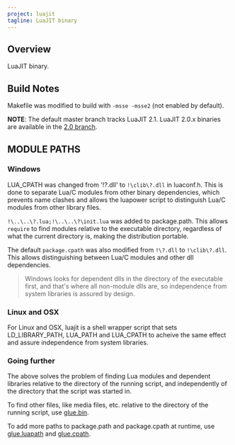 ```yaml
---
project: luajit
tagline: LuaJIT binary
---
```


## Overview

LuaJIT binary.

## Build Notes

Makefile was modified to build with `-msse -msse2` (not enabled by default).

__NOTE__: The default master branch tracks LuaJIT 2.1.
LuaJIT 2.0.x binaries are available in the [2.0 branch].

[2.0 branch]: https://github.com/luapower/luajit/tree/2.0

## MODULE PATHS

### Windows

LUA_CPATH was changed from '!\?.dll' to `!\clib\?.dll` in luaconf.h.
This is done to separate Lua/C modules from other binary dependencies,
which prevents name clashes and allows the luapower script
to distinguish Lua/C modules from other library files.

`!\..\..\?.lua;!\..\..\?\init.lua` was added to package.path. This allows
`require` to find modules relative to the executable directory, regardless
of what the current directory is, making the distribution portable.

The default `package.cpath` was also modified from `!\?.dll` to `!\clib\?.dll`.
This allows distinguishing between Lua/C modules and other dll dependencies.

> Windows looks for dependent dlls in the directory of the executable first,
and that's where all non-module dlls are, so independence from system
libraries is assured by design.

### Linux and OSX

For Linux and OSX, luajit is a shell wrapper script that sets LD_LIBRARY_PATH,
LUA_PATH and LUA_CPATH to acheive the same effect and assure independence
from system libraries.

### Going further

The above solves the problem of finding Lua modules and dependent libraries
relative to the directory of the running script, and independently of the
directory that the script was started in.

To find other files, like media files, etc. relative to the directory of
the running script, use [glue.bin].

To add more paths to package.path and package.cpath at runtime,
use [glue.luapath] and [glue.cpath].


[glue.bin]:     glue.html#bin
[glue.luapath]: glue.html#luapath
[glue.cpath]:   glue.html#cpath

